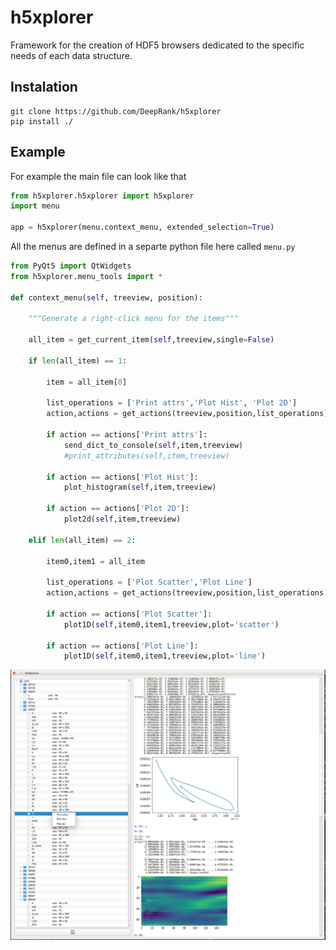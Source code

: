 # h5xplorer

Framework for the creation of HDF5 browsers dedicated to the specific needs of each data structure.

## Instalation

```
git clone https://github.com/DeepRank/h5xplorer
pip install ./
```

## Example

For example the main file can look like that

```python
from h5xplorer.h5xplorer import h5xplorer
import menu

app = h5xplorer(menu.context_menu, extended_selection=True)
```

All the menus are defined in a separte python file here called ```menu.py```

```python
from PyQt5 import QtWidgets
from h5xplorer.menu_tools import *

def context_menu(self, treeview, position):

    """Generate a right-click menu for the items"""

    all_item = get_current_item(self,treeview,single=False)

    if len(all_item) == 1:

        item = all_item[0]

        list_operations = ['Print attrs','Plot Hist', 'Plot 2D']
        action,actions = get_actions(treeview,position,list_operations)

        if action == actions['Print attrs']:
            send_dict_to_console(self,item,treeview)
            #print_attributes(self,item,treeview)

        if action == actions['Plot Hist']:
            plot_histogram(self,item,treeview)

        if action == actions['Plot 2D']:
            plot2d(self,item,treeview)

    elif len(all_item) == 2:

        item0,item1 = all_item

        list_operations = ['Plot Scatter','Plot Line']
        action,actions = get_actions(treeview,position,list_operations)

        if action == actions['Plot Scatter']:
            plot1D(self,item0,item1,treeview,plot='scatter')

        if action == actions['Plot Line']:
            plot1D(self,item0,item1,treeview,plot='line')

```

![alt-text](./h5x.png)